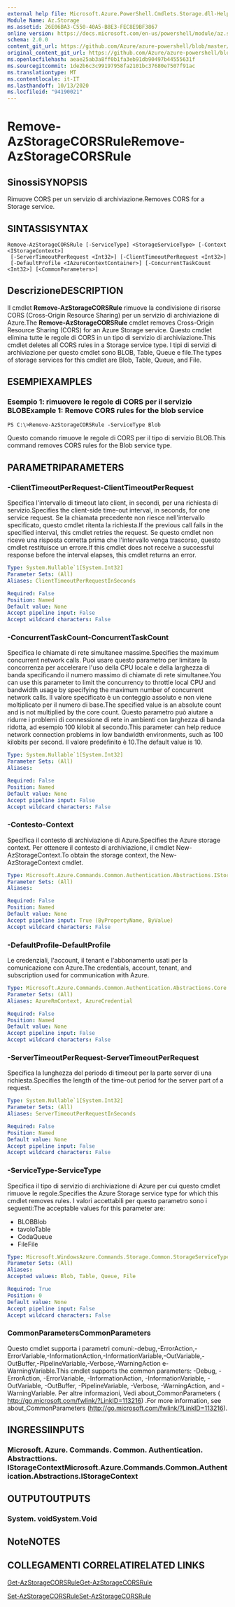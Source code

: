 ```yaml
---
external help file: Microsoft.Azure.PowerShell.Cmdlets.Storage.dll-Help.xml
Module Name: Az.Storage
ms.assetid: 26E06BA3-C550-40A5-B8E3-FEC8E9BF3867
online version: https://docs.microsoft.com/en-us/powershell/module/az.storage/remove-azstoragecorsrule
schema: 2.0.0
content_git_url: https://github.com/Azure/azure-powershell/blob/master/src/Storage/Storage.Management/help/Remove-AzStorageCORSRule.md
original_content_git_url: https://github.com/Azure/azure-powershell/blob/master/src/Storage/Storage.Management/help/Remove-AzStorageCORSRule.md
ms.openlocfilehash: aeae25ab3a8ff0b1fa3eb91db90497b44555631f
ms.sourcegitcommit: 1de2b6c3c99197958fa2101bc37680e7507f91ac
ms.translationtype: MT
ms.contentlocale: it-IT
ms.lasthandoff: 10/13/2020
ms.locfileid: "94190021"
---
```

# <span data-ttu-id="a3aca-101">Remove-AzStorageCORSRule</span><span class="sxs-lookup"><span data-stu-id="a3aca-101">Remove-AzStorageCORSRule</span></span>

## <span data-ttu-id="a3aca-102">Sinossi</span><span class="sxs-lookup"><span data-stu-id="a3aca-102">SYNOPSIS</span></span>
<span data-ttu-id="a3aca-103">Rimuove CORS per un servizio di archiviazione.</span><span class="sxs-lookup"><span data-stu-id="a3aca-103">Removes CORS for a Storage service.</span></span>

## <span data-ttu-id="a3aca-104">SINTASSI</span><span class="sxs-lookup"><span data-stu-id="a3aca-104">SYNTAX</span></span>

```
Remove-AzStorageCORSRule [-ServiceType] <StorageServiceType> [-Context <IStorageContext>]
 [-ServerTimeoutPerRequest <Int32>] [-ClientTimeoutPerRequest <Int32>]
 [-DefaultProfile <IAzureContextContainer>] [-ConcurrentTaskCount <Int32>] [<CommonParameters>]
```

## <span data-ttu-id="a3aca-105">Descrizione</span><span class="sxs-lookup"><span data-stu-id="a3aca-105">DESCRIPTION</span></span>
<span data-ttu-id="a3aca-106">Il cmdlet **Remove-AzStorageCORSRule** rimuove la condivisione di risorse CORS (Cross-Origin Resource Sharing) per un servizio di archiviazione di Azure.</span><span class="sxs-lookup"><span data-stu-id="a3aca-106">The **Remove-AzStorageCORSRule** cmdlet removes Cross-Origin Resource Sharing (CORS) for an Azure Storage service.</span></span>
<span data-ttu-id="a3aca-107">Questo cmdlet elimina tutte le regole di CORS in un tipo di servizio di archiviazione.</span><span class="sxs-lookup"><span data-stu-id="a3aca-107">This cmdlet deletes all CORS rules in a Storage service type.</span></span>
<span data-ttu-id="a3aca-108">I tipi di servizi di archiviazione per questo cmdlet sono BLOB, Table, Queue e file.</span><span class="sxs-lookup"><span data-stu-id="a3aca-108">The types of storage services for this cmdlet are Blob, Table, Queue, and File.</span></span>

## <span data-ttu-id="a3aca-109">ESEMPI</span><span class="sxs-lookup"><span data-stu-id="a3aca-109">EXAMPLES</span></span>

### <span data-ttu-id="a3aca-110">Esempio 1: rimuovere le regole di CORS per il servizio BLOB</span><span class="sxs-lookup"><span data-stu-id="a3aca-110">Example 1: Remove CORS rules for the blob service</span></span>
```
PS C:\>Remove-AzStorageCORSRule -ServiceType Blob
```

<span data-ttu-id="a3aca-111">Questo comando rimuove le regole di CORS per il tipo di servizio BLOB.</span><span class="sxs-lookup"><span data-stu-id="a3aca-111">This command removes CORS rules for the Blob service type.</span></span>

## <span data-ttu-id="a3aca-112">PARAMETRI</span><span class="sxs-lookup"><span data-stu-id="a3aca-112">PARAMETERS</span></span>

### <span data-ttu-id="a3aca-113">-ClientTimeoutPerRequest</span><span class="sxs-lookup"><span data-stu-id="a3aca-113">-ClientTimeoutPerRequest</span></span>
<span data-ttu-id="a3aca-114">Specifica l'intervallo di timeout lato client, in secondi, per una richiesta di servizio.</span><span class="sxs-lookup"><span data-stu-id="a3aca-114">Specifies the client-side time-out interval, in seconds, for one service request.</span></span>
<span data-ttu-id="a3aca-115">Se la chiamata precedente non riesce nell'intervallo specificato, questo cmdlet ritenta la richiesta.</span><span class="sxs-lookup"><span data-stu-id="a3aca-115">If the previous call fails in the specified interval, this cmdlet retries the request.</span></span>
<span data-ttu-id="a3aca-116">Se questo cmdlet non riceve una risposta corretta prima che l'intervallo venga trascorso, questo cmdlet restituisce un errore.</span><span class="sxs-lookup"><span data-stu-id="a3aca-116">If this cmdlet does not receive a successful response before the interval elapses, this cmdlet returns an error.</span></span>

```yaml
Type: System.Nullable`1[System.Int32]
Parameter Sets: (All)
Aliases: ClientTimeoutPerRequestInSeconds

Required: False
Position: Named
Default value: None
Accept pipeline input: False
Accept wildcard characters: False
```

### <span data-ttu-id="a3aca-117">-ConcurrentTaskCount</span><span class="sxs-lookup"><span data-stu-id="a3aca-117">-ConcurrentTaskCount</span></span>
<span data-ttu-id="a3aca-118">Specifica le chiamate di rete simultanee massime.</span><span class="sxs-lookup"><span data-stu-id="a3aca-118">Specifies the maximum concurrent network calls.</span></span>
<span data-ttu-id="a3aca-119">Puoi usare questo parametro per limitare la concorrenza per accelerare l'uso della CPU locale e della larghezza di banda specificando il numero massimo di chiamate di rete simultanee.</span><span class="sxs-lookup"><span data-stu-id="a3aca-119">You can use this parameter to limit the concurrency to throttle local CPU and bandwidth usage by specifying the maximum number of concurrent network calls.</span></span>
<span data-ttu-id="a3aca-120">Il valore specificato è un conteggio assoluto e non viene moltiplicato per il numero di base.</span><span class="sxs-lookup"><span data-stu-id="a3aca-120">The specified value is an absolute count and is not multiplied by the core count.</span></span>
<span data-ttu-id="a3aca-121">Questo parametro può aiutare a ridurre i problemi di connessione di rete in ambienti con larghezza di banda ridotta, ad esempio 100 kilobit al secondo.</span><span class="sxs-lookup"><span data-stu-id="a3aca-121">This parameter can help reduce network connection problems in low bandwidth environments, such as 100 kilobits per second.</span></span>
<span data-ttu-id="a3aca-122">Il valore predefinito è 10.</span><span class="sxs-lookup"><span data-stu-id="a3aca-122">The default value is 10.</span></span>

```yaml
Type: System.Nullable`1[System.Int32]
Parameter Sets: (All)
Aliases:

Required: False
Position: Named
Default value: None
Accept pipeline input: False
Accept wildcard characters: False
```

### <span data-ttu-id="a3aca-123">-Contesto</span><span class="sxs-lookup"><span data-stu-id="a3aca-123">-Context</span></span>
<span data-ttu-id="a3aca-124">Specifica il contesto di archiviazione di Azure.</span><span class="sxs-lookup"><span data-stu-id="a3aca-124">Specifies the Azure storage context.</span></span>
<span data-ttu-id="a3aca-125">Per ottenere il contesto di archiviazione, il cmdlet New-AzStorageContext.</span><span class="sxs-lookup"><span data-stu-id="a3aca-125">To obtain the storage context, the New-AzStorageContext cmdlet.</span></span>

```yaml
Type: Microsoft.Azure.Commands.Common.Authentication.Abstractions.IStorageContext
Parameter Sets: (All)
Aliases:

Required: False
Position: Named
Default value: None
Accept pipeline input: True (ByPropertyName, ByValue)
Accept wildcard characters: False
```

### <span data-ttu-id="a3aca-126">-DefaultProfile</span><span class="sxs-lookup"><span data-stu-id="a3aca-126">-DefaultProfile</span></span>
<span data-ttu-id="a3aca-127">Le credenziali, l'account, il tenant e l'abbonamento usati per la comunicazione con Azure.</span><span class="sxs-lookup"><span data-stu-id="a3aca-127">The credentials, account, tenant, and subscription used for communication with Azure.</span></span>

```yaml
Type: Microsoft.Azure.Commands.Common.Authentication.Abstractions.Core.IAzureContextContainer
Parameter Sets: (All)
Aliases: AzureRmContext, AzureCredential

Required: False
Position: Named
Default value: None
Accept pipeline input: False
Accept wildcard characters: False
```

### <span data-ttu-id="a3aca-128">-ServerTimeoutPerRequest</span><span class="sxs-lookup"><span data-stu-id="a3aca-128">-ServerTimeoutPerRequest</span></span>
<span data-ttu-id="a3aca-129">Specifica la lunghezza del periodo di timeout per la parte server di una richiesta.</span><span class="sxs-lookup"><span data-stu-id="a3aca-129">Specifies the length of the time-out period for the server part of a request.</span></span>

```yaml
Type: System.Nullable`1[System.Int32]
Parameter Sets: (All)
Aliases: ServerTimeoutPerRequestInSeconds

Required: False
Position: Named
Default value: None
Accept pipeline input: False
Accept wildcard characters: False
```

### <span data-ttu-id="a3aca-130">-ServiceType</span><span class="sxs-lookup"><span data-stu-id="a3aca-130">-ServiceType</span></span>
<span data-ttu-id="a3aca-131">Specifica il tipo di servizio di archiviazione di Azure per cui questo cmdlet rimuove le regole.</span><span class="sxs-lookup"><span data-stu-id="a3aca-131">Specifies the Azure Storage service type for which this cmdlet removes rules.</span></span>
<span data-ttu-id="a3aca-132">I valori accettabili per questo parametro sono i seguenti:</span><span class="sxs-lookup"><span data-stu-id="a3aca-132">The acceptable values for this parameter are:</span></span>
- <span data-ttu-id="a3aca-133">BLOB</span><span class="sxs-lookup"><span data-stu-id="a3aca-133">Blob</span></span> 
- <span data-ttu-id="a3aca-134">tavolo</span><span class="sxs-lookup"><span data-stu-id="a3aca-134">Table</span></span> 
- <span data-ttu-id="a3aca-135">Coda</span><span class="sxs-lookup"><span data-stu-id="a3aca-135">Queue</span></span> 
- <span data-ttu-id="a3aca-136">File</span><span class="sxs-lookup"><span data-stu-id="a3aca-136">File</span></span>

```yaml
Type: Microsoft.WindowsAzure.Commands.Storage.Common.StorageServiceType
Parameter Sets: (All)
Aliases:
Accepted values: Blob, Table, Queue, File

Required: True
Position: 0
Default value: None
Accept pipeline input: False
Accept wildcard characters: False
```

### <span data-ttu-id="a3aca-137">CommonParameters</span><span class="sxs-lookup"><span data-stu-id="a3aca-137">CommonParameters</span></span>
<span data-ttu-id="a3aca-138">Questo cmdlet supporta i parametri comuni:-debug,-ErrorAction,-ErrorVariable,-InformationAction,-InformationVariable,-OutVariable,-OutBuffer,-PipelineVariable,-Verbose,-WarningAction e-WarningVariable.</span><span class="sxs-lookup"><span data-stu-id="a3aca-138">This cmdlet supports the common parameters: -Debug, -ErrorAction, -ErrorVariable, -InformationAction, -InformationVariable, -OutVariable, -OutBuffer, -PipelineVariable, -Verbose, -WarningAction, and -WarningVariable.</span></span> <span data-ttu-id="a3aca-139">Per altre informazioni, Vedi about_CommonParameters ( http://go.microsoft.com/fwlink/?LinkID=113216) .</span><span class="sxs-lookup"><span data-stu-id="a3aca-139">For more information, see about_CommonParameters (http://go.microsoft.com/fwlink/?LinkID=113216).</span></span>

## <span data-ttu-id="a3aca-140">INGRESSI</span><span class="sxs-lookup"><span data-stu-id="a3aca-140">INPUTS</span></span>

### <span data-ttu-id="a3aca-141">Microsoft. Azure. Commands. Common. Authentication. Abstracttions. IStorageContext</span><span class="sxs-lookup"><span data-stu-id="a3aca-141">Microsoft.Azure.Commands.Common.Authentication.Abstractions.IStorageContext</span></span>

## <span data-ttu-id="a3aca-142">OUTPUT</span><span class="sxs-lookup"><span data-stu-id="a3aca-142">OUTPUTS</span></span>

### <span data-ttu-id="a3aca-143">System. void</span><span class="sxs-lookup"><span data-stu-id="a3aca-143">System.Void</span></span>

## <span data-ttu-id="a3aca-144">Note</span><span class="sxs-lookup"><span data-stu-id="a3aca-144">NOTES</span></span>

## <span data-ttu-id="a3aca-145">COLLEGAMENTI CORRELATI</span><span class="sxs-lookup"><span data-stu-id="a3aca-145">RELATED LINKS</span></span>

[<span data-ttu-id="a3aca-146">Get-AzStorageCORSRule</span><span class="sxs-lookup"><span data-stu-id="a3aca-146">Get-AzStorageCORSRule</span></span>](./Get-AzStorageCORSRule.md)

[<span data-ttu-id="a3aca-147">Set-AzStorageCORSRule</span><span class="sxs-lookup"><span data-stu-id="a3aca-147">Set-AzStorageCORSRule</span></span>](./Set-AzStorageCORSRule.md)


